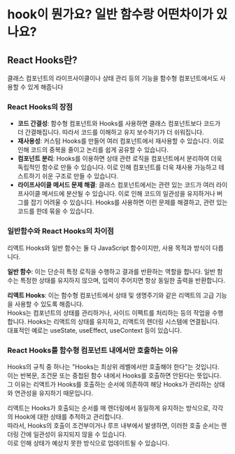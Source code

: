 # hook이 뭔가요? 일반 함수랑 어떤차이가 있나요?

## React Hooks란?
클래스 컴포넌트의 라이프사이클이나 상태 관리 등의 기능을 함수형 컴포넌트에서도 사용할 수 있게 해줍니다

### React Hooks의 장점
- **코드 간결성**: 함수형 컴포넌트와 Hooks를 사용하면 클래스 컴포넌트보다 코드가 더 간결해집니다. 따라서 코드를 이해하고 유지 보수하기가 더 쉬워집니다.
- **재사용성**: 커스텀 Hooks를 만들어 여러 컴포넌트에서 재사용할 수 있습니다. 이로 인해 코드의 중복을 줄이고 논리를 쉽게 공유할 수 있습니다.
- **컴포넌트 분리**: Hooks를 이용하면 상태 관련 로직을 컴포넌트에서 분리하여 더욱 독립적인 함수로 만들 수 있습니다. 이로 인해 컴포넌트를 더욱 재사용 가능하고 테스트하기 쉬운 구조로 만들 수 있습니다.
- **라이프사이클 메서드 문제 해결**: 클래스 컴포넌트에서는 관련 있는 코드가 여러 라이프사이클 메서드에 분산될 수 있습니다. 이로 인해 코드의 일관성을 유지하거나 버그를 잡기 어려울 수 있습니다. Hooks를 사용하면 이런 문제를 해결하고, 관련 있는 코드를 한데 묶을 수 있습니다.

### 일반함수와 React Hooks의 차이점
리액트 Hooks와 일반 함수는 둘 다 JavaScript 함수이지만, 사용 목적과 방식이 다릅니다.

**일반 함수**: 이는 단순히 특정 로직을 수행하고 결과를 반환하는 역할을 합니다. 일반 함수는 특정한 상태를 유지하지 않으며, 입력이 주어지면 항상 동일한 출력을 반환합니다.  

**리액트 Hooks**: 이는 함수형 컴포넌트에서 상태 및 생명주기와 같은 리액트의 고급 기능을 사용할 수 있도록 해줍니다.   
Hooks는 컴포넌트의 상태를 관리하거나, 사이드 이펙트를 처리하는 등의 작업을 수행합니다. Hooks는 리액트의 상태를 유지하고, 리액트의 렌더링 시스템에 연결됩니다.   
대표적인 예로는 useState, useEffect, useContext 등이 있습니다.  

### React Hooks를 함수형 컴포넌트 내에서만 호출하는 이유
Hooks의 규칙 중 하나는 "Hooks는 최상위 레벨에서만 호출해야 한다"는 것입니다.   
이는 반복문, 조건문 또는 중첩된 함수 내에서 Hooks를 호출하면 안된다는 뜻입니다.   
그 이유는 리액트가 Hooks를 호출하는 순서에 의존하여 해당 Hooks가 관리하는 상태와 연관성을 유지하기 때문입니다.  

리액트는 Hooks가 호출되는 순서를 매 렌더링에서 동일하게 유지하는 방식으로, 각각의 Hook에 대한 상태를 추적하고 관리합니다.  
따라서, Hooks의 호출이 조건부이거나 루프 내부에서 발생하면, 이러한 호출 순서는 렌더링 간에 일관성이 유지되지 않을 수 있습니다.  
이로 인해 상태가 예상치 못한 방식으로 업데이트될 수 있습니다.
